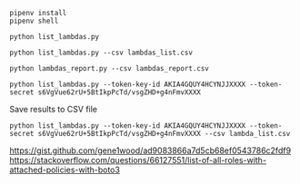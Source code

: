 ```
pipenv install
pipenv shell
```


```
python list_lambdas.py

python list_lambdas.py --csv lambdas_list.csv

python lambdas_report.py --csv lambdas_report.csv
```

```
python list_lambdas.py --token-key-id AKIA4GQUY4HCYNJJXXXX --token-secret s6VgVue62rU+5BtIkpPcTd/vsgZHD+g4nFmvXXXX
```

Save results to CSV file
```
python list_lambdas.py --token-key-id AKIA4GQUY4HCYNJJXXXX --token-secret s6VgVue62rU+5BtIkpPcTd/vsgZHD+g4nFmvXXXX --csv lambda_list.csv
```


https://gist.github.com/gene1wood/ad9083866a7d5cb68ef0543786c2fdf9
https://stackoverflow.com/questions/66127551/list-of-all-roles-with-attached-policies-with-boto3